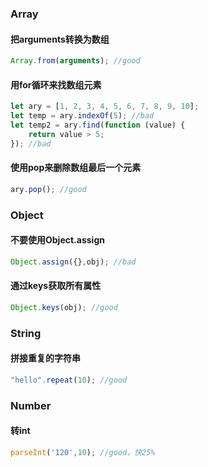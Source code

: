 ### Array
#### 把arguments转换为数组
``` javascript
Array.from(arguments); //good
```
#### 用for循环来找数组元素
``` javascript
let ary = [1, 2, 3, 4, 5, 6, 7, 8, 9, 10];
let temp = ary.indexOf(5); //bad
let temp2 = ary.find(function (value) { 
    return value > 5;
}); //bad
```
#### 使用pop来删除数组最后一个元素
``` javascript
ary.pop(); //good
```
### Object
#### 不要使用Object.assign
``` javascript
Object.assign({},obj); //bad 
```
#### 通过keys获取所有属性
``` javascript
Object.keys(obj); //good
```

### String
#### 拼接重复的字符串
``` javascript
"hello".repeat(10); //good
```
### Number
#### 转int
``` javascript
parseInt('120',10); //good，快25%
```

